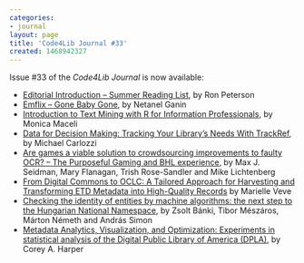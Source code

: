 ```yaml
---
categories:
- journal
layout: page
title: 'Code4Lib Journal #33'
created: 1468942327
---
```

Issue #33 of the *Code4Lib Journal* is now available:

* [Editorial Introduction – Summer Reading List](http://journal.code4lib.org/articles/11859), by Ron Peterson
* [Emflix – Gone Baby Gone](http://journal.code4lib.org/articles/11762), by Netanel Ganin
* [Introduction to Text Mining with R for Information Professionals](http://journal.code4lib.org/articles/11626), by Monica Maceli
* [Data for Decision Making: Tracking Your Library’s Needs With TrackRef](http://journal.code4lib.org/articles/11740), by Michael Carlozzi
* [Are games a viable solution to crowdsourcing improvements to faulty OCR? – The Purposeful Gaming and BHL experience](http://journal.code4lib.org/articles/11781), by Max J. Seidman, Mary Flanagan, Trish Rose-Sandler and Mike Lichtenberg
* [From Digital Commons to OCLC: A Tailored Approach for Harvesting and Transforming ETD Metadata into High-Quality Records](http://journal.code4lib.org/articles/11676) by Marielle Veve
* [Checking the identity of entities by machine algorithms: the next step to the Hungarian National Namespace](http://journal.code4lib.org/articles/11765), by Zsolt Bánki, Tibor Mészáros, Márton Németh and András Simon
* [Metadata Analytics, Visualization, and Optimization: Experiments in statistical analysis of the Digital Public Library of America (DPLA)](http://journal.code4lib.org/articles/11752), by Corey A. Harper 
